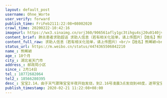 ```yaml
---
layout: default_post
username: Ohne_Worte
user_verify: forward
publish_time: FriFeb2111:22:08+08002020
crawl_time: 20200222-10:42:16
imageurl: https://wx3.sinaimg.cn/orj360/906561afly1gc3tihgu4sj20u0140jvc.jpg,https://wx2.sinaimg.cn/orj360/906561afly1gc3tj9vw53j213z0tzgqi.jpg,https://wx1.sinaimg.cn/orj360/906561afly1gc3tji6d16j20u014012h.jpg,https://wx3.sinaimg.cn/orj360/906561afly1gc3tjhf8m3j20u0140guo.jpg
content_brief: 肺炎患者求助超话 求助人信息（若有相关化验单，请上传图片）【姓名】熊晞颖【年龄】18个月【所在城市】湖北省天门市【所在小区、社区】邮政局小区【患病时间】2月14日【联系方式】18772682064【其他紧急联系人】18566280395【病情描述】 宝宝2.14，由于天气骤降宝宝半夜开始发烧，到2.16 ...全文
content_full_raw: 求助人信息（若有相关化验单，请上传图片）<br/>【姓名】熊晞颖<br/>【年龄】18个月<br/>【所在城市】湖北省天门市<br/>【所在小区、社区】邮政局小区<br/>【患病时间】2月14日<br/>【联系方式】18772682064<br/>【其他紧急联系人】18566280395<br/>【病情描述】宝宝2.14，由于天气骤降宝宝半夜开始发烧，到2.16号凌晨3点发烧到40度，遂带宝宝到天门市第一人民医院检查，抽血表明病毒性感染，CT无异常排除新冠可能。医院开了几天药，服用后连续三天体温恢复正常，精神状态也变好，2月20日晚突然接到社区电话要求统一隔离，由于宝宝太小我们希望居家继续隔离，其余配合社区一切检查，可对方依旧不答应。于是全家来到酒店，可是酒店物资匮乏，消毒水导致宝宝鼻敏感，整夜无法入睡。本不想占用公共资源，奈何宝宝太小根本不配合戴口罩，未避免交叉感染，及保障宝宝身心健康发育。希望有关部门能协调处理我们的问题。尽快安排核酸检测，让我们可以居家隔离。谢谢。
status_url: https://m.weibo.cn/status/4474365506842210
name_: 熊晞颖
age_: 18个月
city_: 湖北省天门市
address_: 邮政局小区
since_: 2月14日
tel_: 18772682064
tel2_: 18566280395
desc_: 宝宝2.14，由于天气骤降宝宝半夜开始发烧，到2.16号凌晨3点发烧到40度，遂带宝宝到天门市第一人民医院检查，抽血表明病毒性感染，CT无异常排除新冠可能。医院开了几天药，服用后连续三天体温恢复正常，精神状态也变好，2月20日晚突然接到社区电话要求统一隔离，由于宝宝太小我们希望居家继续隔离，其余配合社区一切检查，可对方依旧不答应。于是全家来到酒店，可是酒店物资匮乏，消毒水导致宝宝鼻敏感，整夜无法入睡。本不想占用公共资源，奈何宝宝太小根本不配合戴口罩，未避免交叉感染，及保障宝宝身心健康发育。希望有关部门能协调处理我们的问题。尽快安排核酸检测，让我们可以居家隔离。谢谢。
publish_timestamp: 2020-02-21 11:22:08+08:00
---
```


